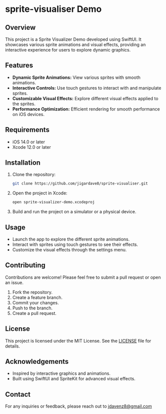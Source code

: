 
# sprite-visualiser Demo

## Overview

This project is a Sprite Visualizer Demo developed using SwiftUI. It showcases various sprite animations and visual effects, providing an interactive experience for users to explore dynamic graphics.

## Features

- **Dynamic Sprite Animations:** View various sprites with smooth animations.
- **Interactive Controls:** Use touch gestures to interact with and manipulate sprites.
- **Customizable Visual Effects:** Explore different visual effects applied to the sprites.
- **Performance Optimization:** Efficient rendering for smooth performance on iOS devices.

## Requirements

- iOS 14.0 or later
- Xcode 12.0 or later

## Installation

1. Clone the repository:
   ```bash
   git clone https://github.com/jigardave8/sprite-visualiser.git
   ```
2. Open the project in Xcode:
   ```bash
   open sprite-visualizer-demo.xcodeproj
   ```
3. Build and run the project on a simulator or a physical device.

## Usage

- Launch the app to explore the different sprite animations.
- Interact with sprites using touch gestures to see their effects.
- Customize the visual effects through the settings menu.

## Contributing

Contributions are welcome! Please feel free to submit a pull request or open an issue.

1. Fork the repository.
2. Create a feature branch.
3. Commit your changes.
4. Push to the branch.
5. Create a pull request.

## License

This project is licensed under the MIT License. See the [LICENSE](LICENSE) file for details.

## Acknowledgements

- Inspired by interactive graphics and animations.
- Built using SwiftUI and SpriteKit for advanced visual effects.

## Contact

For any inquiries or feedback, please reach out to jdavenz8@gmail.com
```

